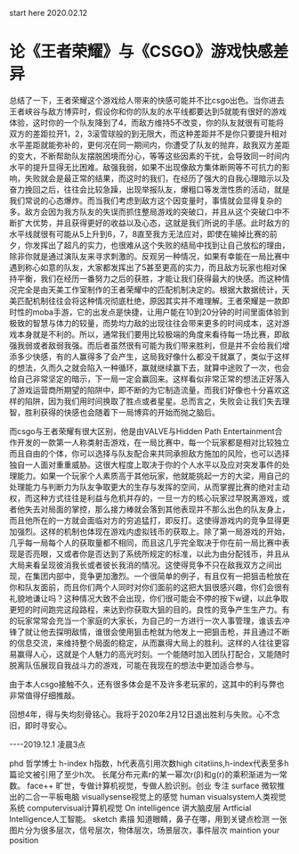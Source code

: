 start here 2020.02.12
<html>
  <head>
  </head>
  <body>
  <h1>论《王者荣耀》与《CSGO》游戏快感差异</h1>                             
    <p>总结了一下，王者荣耀这个游戏给人带来的快感可能并不比csgo出色。当你进去王者峡谷与敌方博弈时，假设你和你的队友的水平线都要达到5就能有很好的游戏体验，这时你的一个队友降到了4，而敌方维持5不改变，你的队友就很有可能将双方的差距拉开1，2，3滚雪球般的到无限大，而这种差距并不是你只要提升相对水平差距就能弥补的，更何况在同一期间内，你遭受了队友的抛弃，敌我双方差距的变大，不断帮助队友摆脱困境而分心，等等这些因素的干扰，会导致同一时间内水平的提升显得无比困难。敌强我弱，如果不出现像敌方集体断网等不可抗力的影响，失败就会是最正常的结果，而这时的我们，在经历了强大的自我心理暗示以及奋力挽回之后，往往会比较急躁，出现举报队友，爆粗口等发泄性质的活动，就是我们常说的心态爆炸。而当我们考虑到敌方这个因变量时，事情就会显得复杂的多。敌方会因为我方队友的失误而抓住整局游戏的突破口，并且从这个突破口中不断扩大优势，并且获得更好的收益以及心态，这就是我们所说的手感。此时敌方的水平线就很有可能从5上升到6，7，8直至我方无法应对，即使在输掉比赛的前夕，你发挥出了超凡的实力，也很难从这个失败的结局中找到让自己放松的理由，除非你就是通过演队友来寻求刺激的。反观另一种情况，如果有幸能在一局比赛中遇到称心如意的队友，大家都发挥出了5甚至更高的实力，而且敌方玩家也相对保持平衡，我们在经历一番努力之后的获胜，才能让我们获得最大的快感。而这种情况完全是由天美工作室制作的王者荣耀中的匹配机制决定的。根据大数据统计，天美匹配机制往往会将这种情况彻底杜绝，原因其实并不难理解。王者荣耀是一款即时性的moba手游，它的出发点是快捷，让用户能在10到20分钟的时间里面体验到极致的智慧与体力的较量，而势均力敌的出现往往会带来更多的时间成本，这对游戏本身就是不利的。所以，通常我们要用比较极端的角度来看待每一场比赛，即敌强我弱或者敌弱我强。而后者虽然很有可能为我们带来胜利，但是并不会给我们增添多少快感，有的人赢得多了会产生，这局我好像什么都没干就赢了，类似于这样的想法，久而久之就会陷入一种循环，赢就继续赢下去，就算中途败了一次，也会给自己非常坚定的暗示，下一局一定会赢回来。这样看似非常正常的想法正好落入了游戏运营商所期望的陷阱中，即不断的为它制造流量，而我们好像也十分喜欢这样的陷阱，因为我们用时间换取了胜点或者星星。总而言之，失败会让我们失去理智，胜利获得的快感也会随着下一局博弈的开始而抛之脑后。</p>
   <p>而csgo与王者荣耀有很大区别，他是由VALVE与Hidden Path Entertainment合作开发的一款第一人称类射击游戏，在一局比赛中，每一个玩家都是相对比较独立而且自由的个体，你可以选择与队友配合来共同承担敌方施加的风险，也可以选择独自一人面对重重威胁。这很大程度上取决于你的个人水平以及应对突发事件的处理能力。如果一个玩家个人素质高于其他玩家，他就能挑起一方的大梁，用自己的处理能力与判断力为队友争取更大的生存与发挥的空间，从而掌握比赛的绝对主动权，而这种方式往往是利益与危机并存的，一旦一方的核心玩家过早脱离游戏，或者他失去对局面的掌控，那么接力棒就会落到其他表现并不那么出色的队友身上，而且他所在的一方就会面临对方的穷追猛打，即反打。这使得游戏内的竞争显得更加强烈。这样的机制也体现在游戏内虚拟钱币的获取上。除了第一局游戏的开始，几乎每一局每个人的获取量都不相同，而且这几乎完全取决于你在前一局比赛中表现是否亮眼，又或者你是否达到了系统所规定的标准，以此为由分配钱币，并且从大局来看呈现彼消我长或者彼长我消的情况。这使得竞争不只在敌我双方之间出现，在集团内部中，竞争更加激烈。一个很简单的例子，有且仅有一把狙击枪放在你和队友面前，而且你们两个人同时对你们面前的这把大狙很感兴趣，你们会很有礼貌地谦让吗？这种情况大致不会出现，你们很可能会不停的按下w键，以此争取更短的时间跑完这段路程，来达到你获取大狙的目的。良性的竞争产生生产力。有的玩家常常会充当一个家庭的大家长，为自己的一方进行一次人事管理，谁该去冲锋了就让他去探明敌情，谁很会使用狙击枪就为他发上一把狙击枪，并且通过不断的信息交流，来维持整个局面的稳定，从而赢得大局上的胜利。这样的人往往更容易赢得人心，这就是个人魅力的高光时刻。一个能随时加入团队打配合，又能随时脱离队伍展现自我战斗力的游戏，可能在我现在的想法中更加适合参与。</p>
  <p>由于本人csgo接触不久，还有很多体会是不及许多老玩家的，这其中的利与弊也非常值得仔细推敲。</p>
<p>回想4年，得与失均刻骨铭心。我将于2020年2月12日退出胜利与失败。心不念旧，即时寻安心。</p>
                                                                                 <p>----2019.12.1 凌晨3点</p>
    
<p>phd 哲学博士
h-index h指数，h代表高引用次数high citatiins,h-index代表至多h篇论文被引用了至少h次。
长尾分布元素r的某一幂次r(β)和g(r)的乘积渐进为一常数。
face++ 旷世，专做计算机视觉，专做人脸识别。创业 专注
surface 微软推出的二合一平板电脑
visuallysense视觉上的感觉
human visualsystem人类视觉系统
computervisual计算机视觉
On intelligence  讲大脑皮层
Artficial Intelligence人工智能。
sketch 素描
知道眼睛，鼻子在哪，用到关键点检测
一张图片分为很多层次，信号层次，物体层次，场景层次，事件层次
maintion your position</p>
</body>
  </html>
